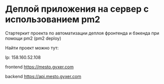 # Деплой приложения на сервер с использованием pm2

Стартеркит проекта по автоматизации деплоя фронтенда и бэкенда при помощи pm2 (pm2 deploy)


Найти проект можно тут: 

Ip: 158.160.52.108

frontend https://mesto.gyxer.com

backend https://api.mesto.gyxer.com